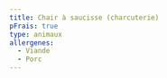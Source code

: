 ```yaml
---
title: Chair à saucisse (charcuterie)
pFrais: true
type: animaux
allergenes:
  - Viande
  - Porc
---
```


